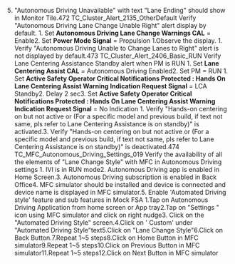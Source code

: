 5. "Autonomous Driving Unavailable" with text "Lane Ending" should show in Monitor Tile.472 TC_Cluster_Alert_2135_OtherDefault Verify "Autonomous Driving Lane Change Unable Right" alert display by default. 1. Set **Autonomous Driving Lane Change Warnings CAL** = Enable2. Set **Power Mode Signal** = Propulsion 1.Observe the display. 1. Verify "Autonomous Driving Unable to Change Lanes to Right" alert is not displayed by default.473 TC_Cluster_Alert_2406_Basic_RUN Verify Lane Centering Assistance Standby alert when PM is RUN 1. Set **Lane Centering Assist CAL** = Autonomous Driving Enabled2. Set PM = RUN 1. Set **Active Safety Operator Critical Notifications Protected : Hands On Lane Centering Assist Warning Indication Request Signal** = LCA Standby2. Delay 2 sec3. Set **Active Safety Operator Critical Notifications Protected : Hands On Lane Centering Assist Warning Indication Request Signal** = No Indication 1. Verify "Hands-on centering on but not active or (For a specific model and previous build, if text not same, pls refer to Lane Centering Assistance is on standby)" is activated.3. Verify "Hands-on centering on but not active or (For a specific model and previous build, if text not same, pls refer to Lane Centering Assistance is on standby)" is deactivated.474 TC_MFC_Autonomous_Driving_Settings_019 Verify the availability of all the elements of "Lane Change Style" with MFC in Autonomous Driving settings 1. IVI is in RUN mode2. Autonomous Driving app is enabled in Home Screen.3. Autonomous Driving subscription is enabled in Back Office4. MFC simulator should be installed and device is connected and device name is displayed in MFC simulator.5. Enable 'Automated Driving style' feature and sub features in Mock FSA 1.Tap on Autonomous Driving Application from home screen or App tray2.Tap on "Settings " icon using MFC simulator and click on right nudge3. Click on the "Automated Driving Style" screen.4.Click on ' Custom' under "Automated Driving Style"text5.Click on "Lane Change Style"6.Click on Back Button.7.Repeat 1~5 steps8.Click on Home Button in MFC simulator9.Repeat 1~5 steps10.Click on Previous Button in MFC simulator11.Repeat 1~5 steps12.Click on Next Button in MFC simulator